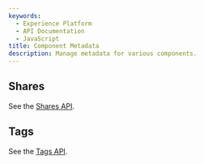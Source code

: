 ```yaml
---
keywords:
  - Experience Platform
  - API Documentation
  - JavaScript
title: Component Metadata
description: Manage metadata for various components.
---
```


## Shares

See the [Shares API](shares/index.md).

## Tags

See the [Tags API](tags/index.md).
